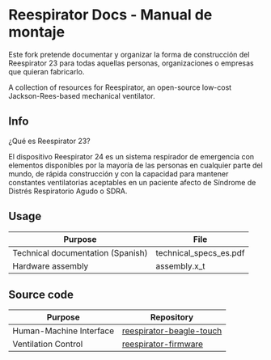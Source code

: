 # Reespirator Docs - Manual de montaje

Este fork pretende documentar y organizar la forma de construcción del Reespirator 23 para todas aquellas personas, organizaciones o empresas que quieran fabricarlo. 

A collection of resources for Reespirator, an open-source low-cost Jackson-Rees-based mechanical ventilator.

## Info
¿Qué es Reespirator 23?

El dispositivo Reespirator 24 es un sistema respirador de emergencia con elementos disponibles por la mayoría de las personas en cualquier parte del mundo, de rápida construcción y con la capacidad para mantener constantes ventilatorias aceptables en un paciente afecto de Síndrome de Distrés Respiratorio Agudo o SDRA.
 

## Usage

|              Purpose              |          File          |
| --------------------------------- | ---------------------- |
| Technical documentation (Spanish) | technical_specs_es.pdf |
| Hardware assembly                 | assembly.x_t           |

## Source code

|         Purpose         |                                      Repository                                      |
| ----------------------- | ------------------------------------------------------------------------------------ |
| Human-Machine Interface | [reespirator-beagle-touch](https://gitlab.com/reesistencia/reespirator-beagle-touch) |
| Ventilation Control     | [reespirator-firmware](https://gitlab.com/reesistencia/reespirator)                  |
